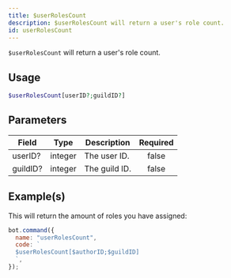 ```yaml
---
title: $userRolesCount
description: $userRolesCount will return a user's role count.
id: userRolesCount
---
```


`$userRolesCount` will return a user's role count.

## Usage

```php
$userRolesCount[userID?;guildID?]
```

## Parameters

| Field    | Type    | Description   | Required |
| -------- | ------- | ------------- | :------: |
| userID?  | integer | The user ID.  |  false   |
| guildID? | integer | The guild ID. |  false   |

## Example(s)

This will return the amount of roles you have assigned:

```javascript
bot.command({
  name: "userRolesCount",
  code: `
  $userRolesCount[$authorID;$guildID]
  `,
});
```
